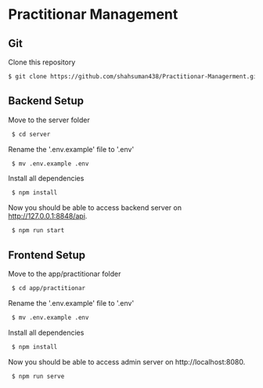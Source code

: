# Practitionar Management

## Git

Clone this repository

```sh
$ git clone https://github.com/shahsuman438/Practitionar-Managerment.git
```

## Backend Setup

Move to the server folder

```sh
 $ cd server
```

Rename the '.env.example' file to '.env'

```sh
 $ mv .env.example .env
```

Install all dependencies

```sh
 $ npm install
```

Now you should be able to access backend server on http://127.0.0.1:8848/api.

```sh
 $ npm run start
```

## Frontend Setup


Move to the app/practitionar folder

```sh
 $ cd app/practitionar
```

Rename the '.env.example' file to '.env'

```sh
 $ mv .env.example .env
```


Install all dependencies

```sh
 $ npm install
```

Now you should be able to access admin server on http://localhost:8080.

```sh
 $ npm run serve
```
